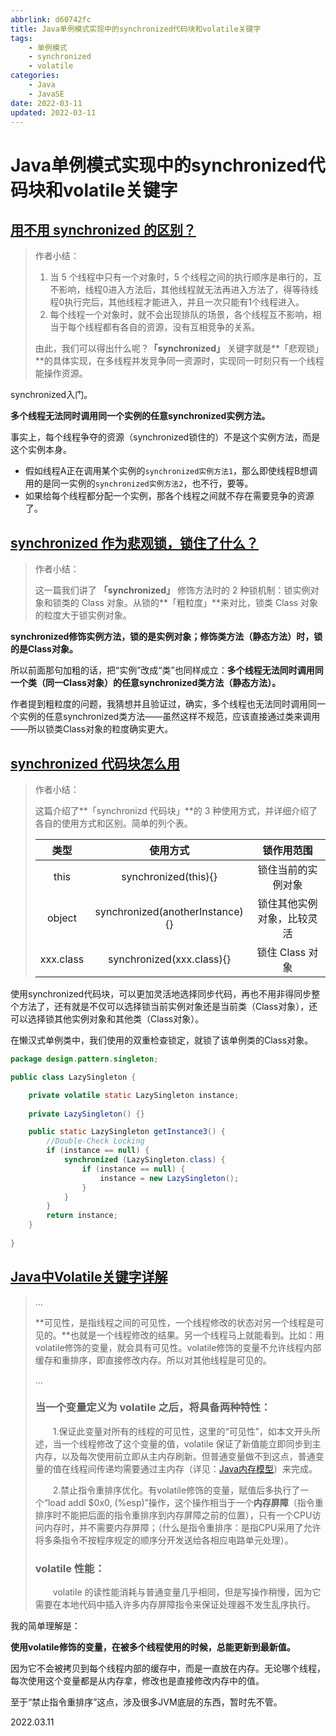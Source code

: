 ```yaml
---
abbrlink: d60742fc
title: Java单例模式实现中的synchronized代码块和volatile关键字
tags:
	- 单例模式
	- synchronized
	- volatile
categories:
	- Java
	- JavaSE
date: 2022-03-11
updated: 2022-03-11
---
```

# Java单例模式实现中的synchronized代码块和volatile关键字

## [用不用 synchronized 的区别？](https://mp.weixin.qq.com/s/-fv3uDIf9zADtU0Vue8SsA)

> 作者小结：
>
> 1. 当 5 个线程中只有一个对象时，5 个线程之间的执行顺序是串行的，互不影响，线程0进入方法后，其他线程就无法再进入方法了，得等待线程0执行完后，其他线程才能进入，并且一次只能有1个线程进入。
> 2. 每个线程一个对象时，就不会出现排队的场景，各个线程互不影响，相当于每个线程都有各自的资源，没有互相竞争的关系。
>
> 由此，我们可以得出什么呢？**「synchronized」** 关键字就是**「悲观锁」**的具体实现，在多线程并发竞争同一资源时，实现同一时刻只有一个线程能操作资源。

synchronized入门。

**多个线程无法同时调用同一个实例的任意synchronized实例方法。**

事实上，每个线程争夺的资源（synchronized锁住的）不是这个实例方法，而是这个实例本身。

* 假如线程A正在调用某个实例的`synchronized实例方法1`，那么即使线程B想调用的是同一实例的`synchronized实例方法2`，也不行，要等。
* 如果给每个线程都分配一个实例，那各个线程之间就不存在需要竞争的资源了。

## [synchronized 作为悲观锁，锁住了什么？](https://mp.weixin.qq.com/s/VlciD2XnHtsG3BC-z6K7ZA)

> 作者小结：
>
> 这一篇我们讲了 **「synchronized」** 修饰方法时的 2 种锁机制：锁实例对象和锁类的 Class 对象。从锁的**「粗粒度」**来对比，锁类 Class 对象的粒度大于锁实例对象。

**synchronized修饰实例方法，锁的是实例对象；修饰类方法（静态方法）时，锁的是Class对象。**

所以前面那句加粗的话，把“实例”改成“类”也同样成立：**多个线程无法同时调用同一个类（同一Class对象）的任意synchronized类方法（静态方法）。**

作者提到粗粒度的问题，我猜想并且验证过，确实，多个线程也无法同时调用同一个实例的任意synchronized类方法——虽然这样不规范，应该直接通过类来调用——所以锁类Class对象的粒度确实更大。

## [synchronized 代码块怎么用](https://mp.weixin.qq.com/s/pdw74vR-SSlH_1gFzpIdMg)

> 作者小结：
>
> 这篇介绍了**「synchronizd 代码块」**的 3 种使用方式，并详细介绍了各自的使用方式和区别。简单的列个表。
>
> |   类型    |            使用方式             |         锁作用范围         |
> | :-------: | :-----------------------------: | :------------------------: |
> |   this    |      synchronized(this){}       |     锁住当前的实例对象     |
> |  object   | synchronized(anotherInstance){} | 锁住其他实例对象，比较灵活 |
> | xxx.class |    synchronized(xxx.class){}    |      锁住 Class 对象       |

使用synchronized代码块，可以更加灵活地选择同步代码，再也不用非得同步整个方法了，还有就是不仅可以选择锁当前实例对象还是当前类（Class对象），还可以选择锁其他实例对象和其他类（Class对象）。

在懒汉式单例类中，我们使用的双重检查锁定，就锁了该单例类的Class对象。

```java
package design.pattern.singleton;

public class LazySingleton {

    private volatile static LazySingleton instance;
    
    private LazySingleton() {}

    public static LazySingleton getInstance3() {
        //Double-Check Locking
        if (instance == null) {
            synchronized (LazySingleton.class) {
                if (instance == null) {
                    instance = new LazySingleton();
                }
            }
        }
        return instance;
    }
    
}
```

## [Java中Volatile关键字详解](https://www.cnblogs.com/zhengbin/p/5654805.html)

> ...
>
> **可见性，是指线程之间的可见性，一个线程修改的状态对另一个线程是可见的。**也就是一个线程修改的结果。另一个线程马上就能看到。比如：用volatile修饰的变量，就会具有可见性。volatile修饰的变量不允许线程内部缓存和重排序，即直接修改内存。所以对其他线程是可见的。
>
> ...
>
> ### 当一个变量定义为 volatile 之后，将具备两种特性：
>
> 　　1.保证此变量对所有的线程的可见性，这里的“可见性”，如本文开头所述，当一个线程修改了这个变量的值，volatile 保证了新值能立即同步到主内存，以及每次使用前立即从主内存刷新。但普通变量做不到这点，普通变量的值在线程间传递均需要通过主内存（详见：[Java内存模型](http://www.cnblogs.com/zhengbin/p/6407137.html)）来完成。
>
> 　　2.禁止指令重排序优化。有volatile修饰的变量，赋值后多执行了一个“load addl $0x0, (%esp)”操作，这个操作相当于一个**内存屏障**（指令重排序时不能把后面的指令重排序到内存屏障之前的位置），只有一个CPU访问内存时，并不需要内存屏障；（什么是指令重排序：是指CPU采用了允许将多条指令不按程序规定的顺序分开发送给各相应电路单元处理）。
>
> ### volatile 性能：
>
> 　　volatile 的读性能消耗与普通变量几乎相同，但是写操作稍慢，因为它需要在本地代码中插入许多内存屏障指令来保证处理器不发生乱序执行。

我的简单理解是：

**使用volatile修饰的变量，在被多个线程使用的时候，总能更新到最新值。**

因为它不会被拷贝到每个线程内部的缓存中，而是一直放在内存。无论哪个线程，每次使用这个变量都是从内存拿，修改也是直接修改内存中的值。

至于“禁止指令重排序”这点，涉及很多JVM底层的东西，暂时先不管。

2022.03.11